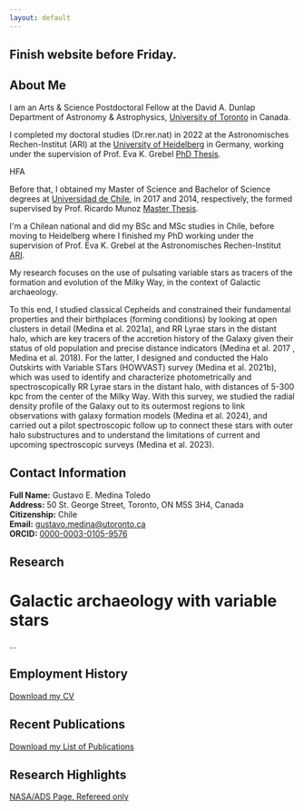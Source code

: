 ```yaml
---
layout: default
---
```


<!-- This is a comment in a Markdown file. -->

<!--Add: 
- contact
- employment history
- research highlights
- recent publications
 -->

## Finish website before Friday.

## About Me
I am an Arts & Science Postdoctoral Fellow at the David A. Dunlap Department of Astronomy & Astrophysics, [University of Toronto](https://www.astro.utoronto.ca/people/post-docs/name/gustavo-medina/) in Canada. 

I completed my doctoral studies (Dr.rer.nat) in 2022 at the Astronomisches Rechen-Institut (ARI) at the [University of Heidelberg](https://www.imprs-hd.mpg.de/5699/Alumni) in Germany, working under the supervision of Prof. Eva K. Grebel [PhD Thesis](https://www.imprs-hd.mpg.de/480995/thesis_Medina2.pdf).

HFA

Before that, I obtained my Master of Science and Bachelor of Science degrees at [Universidad de Chile](http://www.das.uchile.cl/das_int_alumnosM_ex.html), in 2017 and 2014, respectively, the formed supervised by Prof. Ricardo Munoz [Master Thesis](https://repositorio.uchile.cl/handle/2250/149094).

I'm a Chilean national and did my BSc and MSc studies in Chile, before moving to Heidelberg where I finished my PhD working under the supervision of Prof. Eva K. Grebel at the Astronomisches Rechen-Institut [ARI](xxx).

My research focuses on the use of pulsating variable stars as tracers of the formation and evolution of the Milky Way, in the context of Galactic archaeology. 


To this end, I studied classical Cepheids and constrained their fundamental properties and their birthplaces (forming conditions) by looking at open clusters in detail (Medina et al. 2021a), and RR Lyrae stars in the distant halo, which are key tracers of the accretion history of the Galaxy given their status of old population and precise distance indicators (Medina et al. 2017 , Medina et al. 2018). For the latter, I designed and conducted the Halo Outskirts with Variable STars (HOWVAST) survey (Medina et al. 2021b), which was used to identify and characterize photometrically and spectroscopically RR Lyrae stars in the distant halo, with distances of 5-300 kpc from the center of the Milky Way. With this survey, we studied the radial density profile of the Galaxy out to its outermost regions to link observations with galaxy formation models (Medina et al. 2024), and carried out a pilot spectroscopic follow up to connect these stars with outer halo substructures and to understand the limitations of current and upcoming spectroscopic surveys (Medina et al. 2023).







## Contact Information

**Full Name:** Gustavo E. Medina Toledo  
**Address:** 50 St. George Street, Toronto, ON M5S 3H4, Canada  
**Citizenship:** Chile  
**Email:** [gustavo.medina@utoronto.ca](mailto:gustavo.medina@utoronto.ca)  
**ORCID:** [0000-0003-0105-9576](https://orcid.org/0000-0003-0105-9576)

## Research

# Galactic archaeology with variable stars
...

## Employment History

[Download my CV](https://github.com/gmedinat/gmedinat.github.io/blob/2e22dbc00e66a6366304da0e16ec0f1f449b8480/CV_GMT_20241005.pdf)

<!-- ## Job Title 1
**Employer:** [Employer Name]  
**Location:** [City, Country]  
**Dates:** [Start Date] - [End Date]  

**Roles:**
- [Role 1]
- [Role 2]
- [Role 3]

**Personnel Worked With:**
- [Colleague/Team Member 1]
- [Colleague/Team Member 2]
- [Colleague/Team Member 3]

**Description:**
[Write a brief description of the work completed, key responsibilities, projects involved, and any notable achievements. Be specific about contributions and skills utilized.]

---

## Job Title 2
**Employer:** [Employer Name]  
**Location:** [City, Country]  
**Dates:** [Start Date] - [End Date]  

**Roles:**
- [Role 1]
- [Role 2]
- [Role 3]

**Personnel Worked With:**
- [Colleague/Team Member 1]
- [Colleague/Team Member 2]
- [Colleague/Team Member 3]

**Description:**
[Write a brief description of the work completed, key responsibilities, projects involved, and any notable achievements. Be specific about contributions and skills utilized.]

--- -->


## Recent Publications

[Download my List of Publications](https://github.com/gmedinat/gmedinat.github.io/blob/94cc80feec013bbc4358ab5a4196f4a169079500/Publications_GMT_20241005.pdf)

<!-- ## Publication Title 1
**Authors:** [Author 1], [Author 2], [Gustavo Enrique Medina Toledo], [Other Authors]  
**Publication Date:** [Date]  
**Journal/Conference:** [Journal/Conference Name]  
**DOI/Link:** [DOI or Link to Publication]

**Description:**
[Write a brief description or abstract of the publication, focusing on the main findings, contributions to the field, and significance of the work.]

---

## Publication Title 2
**Authors:** [Author 1], [Author 2], [Gustavo Enrique Medina Toledo], [Other Authors]  
**Publication Date:** [Date]  
**Journal/Conference:** [Journal/Conference Name]  
**DOI/Link:** [DOI or Link to Publication]

**Description:**
[Write a brief description or abstract of the publication, focusing on the main findings, contributions to the field, and significance of the work.]

--- -->



## Research Highlights

[NASA/ADS Page, Refereed only](https://ui.adsabs.harvard.edu/public-libraries/Wfv16gZaRPuwbDI3G4b6wA)

<!-- ## Research Highlight Title 1
**Description:**
[Write a brief description of the research highlight, including the context and importance of the work.]

**Key Findings:**
- [Finding 1]
- [Finding 2]
- [Finding 3]

**Relevant Links/Publications:**
- [Link to publication or related resource]
- [Link to additional resource]

---

## Research Highlight Title 2
**Description:**
[Write a brief description of the research highlight, including the context and importance of the work.]

**Key Findings:**
- [Finding 1]
- [Finding 2]
- [Finding 3]

**Relevant Links/Publications:**
- [Link to publication or related resource]
- [Link to additional resource]

--- -->



